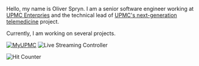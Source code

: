 Hello, my name is Oliver Spryn. I am a senior software engineer working at [UPMC Enterpries](https://enterprises.upmc.com/) and the technical lead of [UPMC's next-generation telemedicine](https://myupmc.upmc.com/) project.

Currently, I am working on several projects.

[![MyUPMC](https://cdn.jsdelivr.net/gh/oliverspryn/oliverspryn@latest/assets/myupmc.png)](https://play.google.com/store/apps/details?id=com.upmc.enterprises.myupmc)
![Live Streaming Controller](https://cdn.jsdelivr.net/gh/oliverspryn/oliverspryn@latest/assets/live-streaming-controller.png)

![Hit Counter](https://hits.seeyoufarm.com/api/count/incr/badge.svg?url=https%3A%2F%2Fgithub.com%2Foliverspryn)
